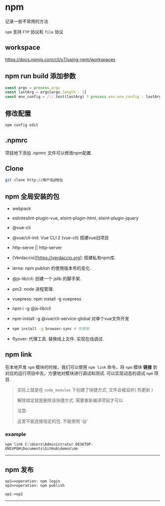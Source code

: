 # npm

记录一些不常用的方法

`npm` 支持 `FTP` 协议和 `file` 协议



## workspace 

https://docs.npmjs.com/cli/v7/using-npm/workspaces



## npm run build 添加参数

```js
const argv = process.argv
const lastArg = argv[argv.length - 1]
const env_config = /:/.test(lastArg) ? process.env.env_config : lastArg
```



## 修改配置

```bash
npm config edit
```



## .npmrc

项目地下添加 .npmrc 文件可以修改npm配置.



## Clone

```bash
git clone http://用户名@地址
```



## npm 全局安装的包

+ webpack

+ eslinteslint-plugin-vue, elsint-plugin-html, elsint-plugin-jquery

+ @vue-cli

+ @vue/cli-init:  Vue CLI 2 (vue-cli)  搭建vue旧项目

+ http-serve || http-server

+ [Verdaccio][https://verdaccio.org]: 搭建私有npm库.

+ lerna: npm publish 的使用版本号的变化.

+ @js-lib/cli: 创建一个 jslib 的脚手架.

+ pm2: node 进程管理.

+ vuepress: npm install -g vuepress

+ npm i -g @js-lib/cli

+ npm install -g @vue/cli-service-global    对单个vue文件开发

+ ```bash
  npm install -g browser-sync # 热更新
  ```
  
+ flyover: 代理工具. 替换线上文件. 实现在线调试.



## npm link

在本地开发 `npm` 模块的时候，我们可以使用 `npm link` 命令，将 `npm` 模块 **链接** 到对应的运行项目中去，方便地对模块进行调试和测试. 可以实现动态的调试 `npm` 项目.

> 实际上就是在 `node_modules` 下创建了快捷方式, 文件会被监听( 热更新 )
>
> 解除绑定就是删除该快捷方式. 需要重新编译项目才可以
>
> 注意:
>
> 	这里不能连接指定的包. 不能使用 '@'

### example

```cli
npm link C:\Users\Administrator.DESKTOP-ON5VPQH\Documents\GitHub\demos\nm
```

---



## npm 发布

```flow
op1=>operation: npm login
op2=>operation: npm publish

op1->op2
```





---









